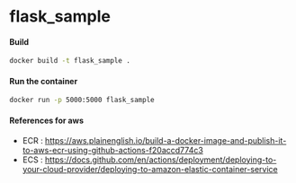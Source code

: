 # flask_sample


#### Build

```sh
docker build -t flask_sample .
```

#### Run the container

```sh
docker run -p 5000:5000 flask_sample
```

#### References for aws

- ECR : https://aws.plainenglish.io/build-a-docker-image-and-publish-it-to-aws-ecr-using-github-actions-f20accd774c3
- ECS : https://docs.github.com/en/actions/deployment/deploying-to-your-cloud-provider/deploying-to-amazon-elastic-container-service
